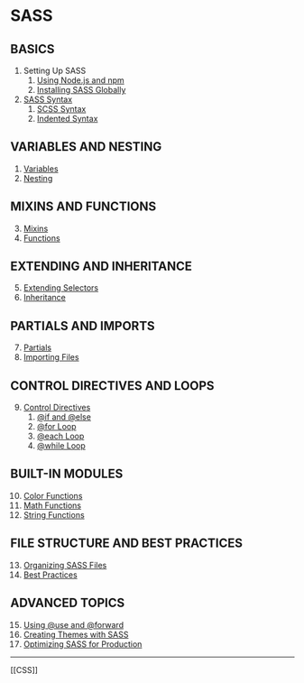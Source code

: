 # SASS
## BASICS
1. Setting Up SASS
    1. [Using Node.js and npm](sass_node_setup.md)
    2. [Installing SASS Globally](sass_global_installation.md)
2. [SASS Syntax](sass_syntax.md)
    1. [SCSS Syntax](sass_scss_syntax.md)
    2. [Indented Syntax](sass_indented_syntax.md)

## VARIABLES AND NESTING

1. [Variables](sassvariables.md)
2. [Nesting](sass_nesting.md)

## MIXINS AND FUNCTIONS

3. [Mixins](sass_mixins.md)
4. [Functions](sass_functions.md)

## EXTENDING AND INHERITANCE

5. [Extending Selectors](sass_extending_selectors.md)
6. [Inheritance](sass_inheritance.md)

## PARTIALS AND IMPORTS

7. [Partials](sass_partials.md)
8. [Importing Files](sass_importing_files.md)

## CONTROL DIRECTIVES AND LOOPS

9. [Control Directives](sass_control_directives.md)
    1. [@if and @else](sass_if_else.md)
    2. [@for Loop](sass_for_loop.md)
    3. [@each Loop](sass_each_loop.md)
    4. [@while Loop](sass_while_loop.md)

## BUILT-IN MODULES

10. [Color Functions](sass_color_functions.md)
11. [Math Functions](sass_math_functions.md)
12. [String Functions](sass_string_functions.md)

## FILE STRUCTURE AND BEST PRACTICES

13. [Organizing SASS Files](sass_file_organization.md)
14. [Best Practices](sass_best_practices.md)

## ADVANCED TOPICS

15. [Using @use and @forward](sass_use_forward.md)
16. [Creating Themes with SASS](sass_theming.md)
17. [Optimizing SASS for Production](sass_optimization.md)
- - - 
[[CSS]]

